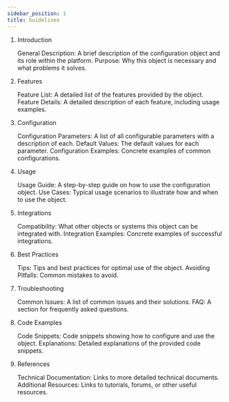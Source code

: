 ```yaml
---
sidebar_position: 1
title: Guidelines
---
```


1. Introduction

    General Description: A brief description of the configuration object and its role within the platform.
    Purpose: Why this object is necessary and what problems it solves.

2. Features

    Feature List: A detailed list of the features provided by the object.
    Feature Details: A detailed description of each feature, including usage examples.

3. Configuration

    Configuration Parameters: A list of all configurable parameters with a description of each.
    Default Values: The default values for each parameter.
    Configuration Examples: Concrete examples of common configurations.

4. Usage

    Usage Guide: A step-by-step guide on how to use the configuration object.
    Use Cases: Typical usage scenarios to illustrate how and when to use the object.

5. Integrations

    Compatibility: What other objects or systems this object can be integrated with.
    Integration Examples: Concrete examples of successful integrations.

6. Best Practices

    Tips: Tips and best practices for optimal use of the object.
    Avoiding Pitfalls: Common mistakes to avoid.

7. Troubleshooting

    Common Issues: A list of common issues and their solutions.
    FAQ: A section for frequently asked questions.

9. Code Examples

    Code Snippets: Code snippets showing how to configure and use the object.
    Explanations: Detailed explanations of the provided code snippets.

10. References

    Technical Documentation: Links to more detailed technical documents.
    Additional Resources: Links to tutorials, forums, or other useful resources.